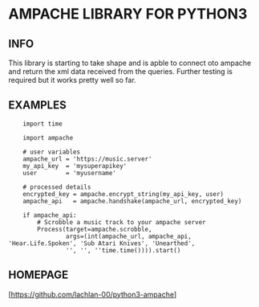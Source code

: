 # AMPACHE LIBRARY FOR PYTHON3

## INFO

This library is starting to take shape and is apble to connect oto ampache and return the xml data received from the queries.
Further testing is required but it works pretty well so far.

## EXAMPLES

```python3
    import time

    import ampache

    # user variables
    ampache_url = 'https://music.server'
    my_api_key  = 'mysuperapikey'
    user        = 'myusername'

    # processed details
    encrypted_key = ampache.encrypt_string(my_api_key, user)
    ampache_api   = ampache.handshake(ampache_url, encrypted_key)

    if ampache_api:
        # Scrobble a music track to your ampache server
        Process(target=ampache.scrobble,
                args=(int(ampache_url, ampache_api, 'Hear.Life.Spoken', 'Sub Atari Knives', 'Unearthed',
                '', '', ''time.time()))).start()
```

## HOMEPAGE

[<https://github.com/lachlan-00/python3-ampache>]
